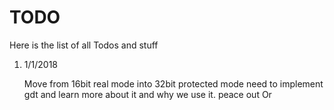 # TODO
Here is the list of all Todos and stuff
1) 1/1/2018

    Move from 16bit real mode into 32bit protected mode
    need to implement gdt and learn more about it and why we use it.
    peace out
    Or